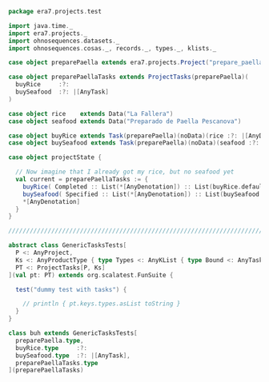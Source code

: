 
```scala
package era7.projects.test

import java.time._
import era7.projects._
import ohnosequences.datasets._
import ohnosequences.cosas._, records._, types._, klists._

case object preparePaella extends era7.projects.Project("prepare_paella")

case object preparePaellaTasks extends ProjectTasks(preparePaella)(
  buyRice     :?:
  buySeafood  :?: |[AnyTask]
)

case object rice    extends Data("La Fallera")
case object seafood extends Data("Preparado de Paella Pescanova")

case object buyRice extends Task(preparePaella)(noData)(rice :?: |[AnyData])(LocalDate.of(2016,3,2))
case object buySeafood extends Task(preparePaella)(noData)(seafood :?: |[AnyData])(LocalDate.of(2016,3,2))

case object projectState {

  // Now imagine that I already got my rice, but no seafood yet
  val current = preparePaellaTasks := {
    buyRice( Completed :: List(*[AnyDenotation]) :: List(buyRice.defaultOutputS3Location) :: *[Any] )         ::
    buySeafood( Specified :: List(*[AnyDenotation]) :: List(buySeafood.defaultOutputS3Location) :: *[Any] )   ::
    *[AnyDenotation]
  }
}

////////////////////////////////////////////////////////////////////////////////////////////////////////////////////////////

abstract class GenericTasksTests[
  P <: AnyProject,
  Ks <: AnyProductType { type Types <: AnyKList { type Bound <: AnyTask } },
  PT <: ProjectTasks[P, Ks]
](val pt: PT) extends org.scalatest.FunSuite {

  test("dummy test with tasks") {

    // println { pt.keys.types.asList toString }
  }
}

class buh extends GenericTasksTests[
  preparePaella.type,
  buyRice.type     :?:
  buySeafood.type  :?: |[AnyTask],
  preparePaellaTasks.type
](preparePaellaTasks)

```




[main/scala/defaultLocations.scala]: ../../main/scala/defaultLocations.scala.md
[main/scala/package.scala]: ../../main/scala/package.scala.md
[main/scala/projects.scala]: ../../main/scala/projects.scala.md
[test/scala/DefaultLocationsTests.scala]: DefaultLocationsTests.scala.md
[test/scala/exampleProject.scala]: exampleProject.scala.md